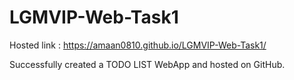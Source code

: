 # LGMVIP-Web-Task1

Hosted link :  https://amaan0810.github.io/LGMVIP-Web-Task1/

Successfully created a TODO LIST WebApp and hosted on GitHub.
